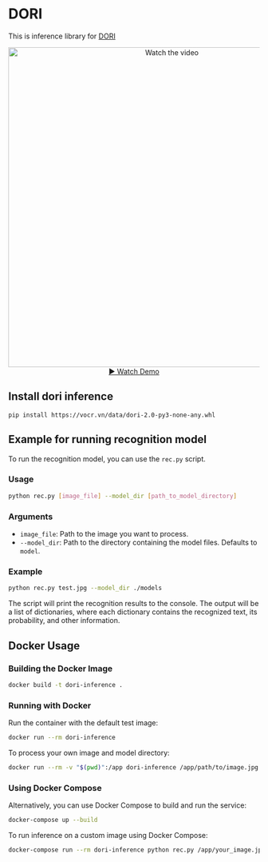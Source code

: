 # DORI
This is inference library for [DORI](https://dorify.net/)
<div align="center">
  <a href="https://www.youtube.com/watch?v=gEOR42B4KzY">
    <img src="https://img.youtube.com/vi/gEOR42B4KzY/maxresdefault.jpg" alt="Watch the video" width="640">
    <br>
    ▶️ Watch Demo
  </a>
</div>

## Install dori inference
```
pip install https://vocr.vn/data/dori-2.0-py3-none-any.whl
```
## Example for running recognition model
To run the recognition model, you can use the `rec.py` script.

### Usage
```bash
python rec.py [image_file] --model_dir [path_to_model_directory]
```

### Arguments
- `image_file`: Path to the image you want to process.
- `--model_dir`: Path to the directory containing the model files. Defaults to `model`.

### Example
```bash
python rec.py test.jpg --model_dir ./models
```

The script will print the recognition results to the console. The output will be a list of dictionaries, where each dictionary contains the recognized text, its probability, and other information.

## Docker Usage

### Building the Docker Image
```bash
docker build -t dori-inference .
```

### Running with Docker
Run the container with the default test image:
```bash
docker run --rm dori-inference
```

To process your own image and model directory:
```bash
docker run --rm -v "$(pwd)":/app dori-inference /app/path/to/image.jpg --model_dir /app/model
```

### Using Docker Compose
Alternatively, you can use Docker Compose to build and run the service:
```bash
docker-compose up --build
```

To run inference on a custom image using Docker Compose:
```bash
docker-compose run --rm dori-inference python rec.py /app/your_image.jpg --model_dir /app/model
```
